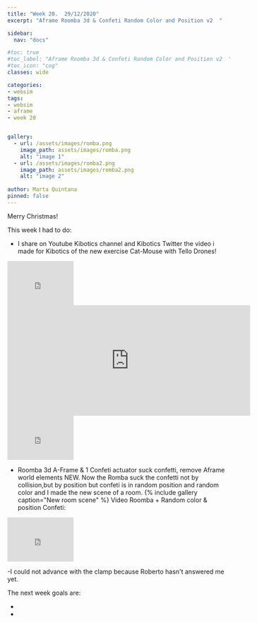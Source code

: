 ```yaml
---
title: "Week 20.  29/12/2020"
excerpt: "Aframe Roomba 3d & Confeti Random Color and Position v2  "

sidebar:
  nav: "docs"

#toc: true
#toc_label: "Aframe Roomba 3d & Confeti Random Color and Position v2  "
#toc_icon: "cog"
classes: wide

categories:
- websim
tags:
- websim
- aframe
- week 20


gallery:
  - url: /assets/images/romba.png
    image_path: assets/images/romba.png
    alt: "image 1"
  - url: /assets/images/romba2.png
    image_path: assets/images/romba2.png
    alt: "image 2"
    
author: Marta Quintana
pinned: false
---
```



Merry Christmas! 

This week I had to do:

- I share on Youtube Kibotics channel  and Kibotics Twitter the video i made for Kibotics of the new exercise Cat-Mouse with Tello Drones!
<iframe width="150" height="100" src="https://twitter.com/KiboticsOrg/status/1343537628512182272?s=20" frameborder="0" allow="autoplay; encrypted-media" allowfullscreen></iframe>
<iframe border=0 frameborder=0 height=250 width=550
 src="https://twitframe.com/show?url=https://twitter.com/KiboticsOrg/status/1343537628512182272?s=20"></iframe>


<iframe width="150" height="100" src="https://youtube.com/embed/OVndgRUdj5g" frameborder="0" allow="autoplay; encrypted-media" allowfullscreen></iframe>


- Roomba 3d A-Frame & 1 Confeti actuator suck confetti, remove Aframe world elements NEW.
   Now the Romba suck the confetti not by collision,but by position but confeti is in random position and random color and I made the new scene of a room.
  {% include gallery caption="New room scene" %}
Video Roomba + Random color & position Confeti:
<iframe width="150" height="100" src="https://youtube.com/embed/dNTg_FxtY2I" frameborder="0" allow="autoplay; encrypted-media" allowfullscreen></iframe>

-I could not advance with the clamp because Roberto hasn't answered me yet. 

The next week goals are:

- 
- 
